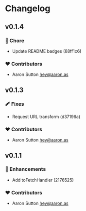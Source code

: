 # Changelog


## v0.1.4


### 🏡 Chore

  - Update README badges (68ff1c6)

### ❤️  Contributors

- Aaron Sutton <hey@aaron.as>

## v0.1.3


### 🩹 Fixes

  - Request URL transform (d37196a)

### ❤️  Contributors

- Aaron Sutton <hey@aaron.as>

## v0.1.1


### 🚀 Enhancements

  - Add toFetchHandler (2176525)

### ❤️  Contributors

- Aaron Sutton <hey@aaron.as>

